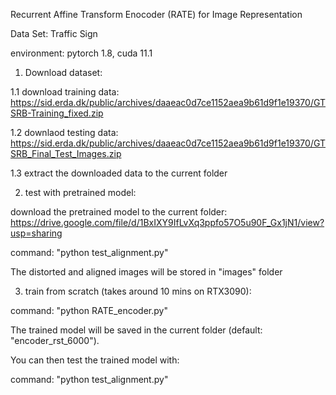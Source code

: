 Recurrent Affine Transform Enocoder (RATE) for Image Representation

Data Set: Traffic Sign

environment: pytorch 1.8, cuda 11.1

1. Download dataset:

1.1 download training data: https://sid.erda.dk/public/archives/daaeac0d7ce1152aea9b61d9f1e19370/GTSRB-Training_fixed.zip

1.2 downlaod testing data: https://sid.erda.dk/public/archives/daaeac0d7ce1152aea9b61d9f1e19370/GTSRB_Final_Test_Images.zip

1.3 extract the downloaded data to the current folder

2. test with pretrained model: 

download the pretrained model to the current folder: https://drive.google.com/file/d/1BxIXY9IfLvXq3ppfo57O5u90F_Gx1jN1/view?usp=sharing

command: "python test_alignment.py"

The distorted and aligned images will be stored in "images" folder

3. train from scratch (takes around 10 mins on RTX3090):

command: "python RATE_encoder.py"

The trained model will be saved in the current folder (default: "encoder_rst_6000").

You can then test the trained model with: 

command: "python test_alignment.py"

